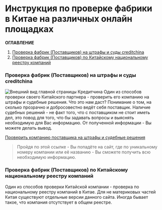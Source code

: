 # Инструкция по проверке фабрики в Китае на различных онлайн площадках
**ОГЛАВЛЕНИЕ**
1. [Проверка фабрик (Поставщиков) на штрафы и суды creditchina](#Проверка-фабрик-(Поставщиков)-на-штрафы-и-суды-creditchina)
2. [Проверка фабрик (Поставщиков) по Китайскому национальному реестру компаний](#Проверка-фабрик-(Поставщиков)-по-Китайскому-национальному-реестру-компаний)

### Проверка фабрик (Поставщиков) на штрафы и суды creditchina
![Внешний вид главной страницы Кредитчина](https://s.iimg.su/s/26/93xlmQ4agfGi0Pboh9tevgUhnnHZbnTtUel6DMrC.png)
Один из способов проверки своего Китайского партнера - проверить его компанию на штрафы и судебные решения. Что это нам даст? Понимание о том, на сколько прозрачно и добросовестно ведёт себя поставщик. Наличие судебных решений - не факт того, что с поставщиком не стоит иметь дел, это повод для того, что бы задавать вопросы и выяснять необходимую для Вас информацию. От полученной информации - Вы можете делать вывод.

[Проверить компанию поставщика на штрафы и судебные решения](https://www.creditchina.gov.cn/)
>Пройдя по этой ссылке - Вы попадёте на сайт, где по уникальному номеру компании или её названию - Вы сможете получить всю необходимую информацию.

### Проверка фабрик (Поставщиков) по Китайскому национальному реестру компаний
Один из способов проверки Китайской компании - проверка по национальному реестру компаний в Китае. Для не материковых частей Китая существуют отдельные версии данного сайта. Иногда бывает такое, что компания отсутствует в общем реестре.
<!--stackedit_data:
eyJoaXN0b3J5IjpbLTQ2ODYxOTM3LC0zOTEyMTY3NzQsLTI1Mj
A2ODYzNywtMTkzMDMzNTgyNCwxOTk1OTY2MzQ2LC0zNDgxMjMx
MzYsLTY1ODQ3MTQ2MCwtMjgxMjIyOTU0LC0xMzU1MTMyOTU5LC
01Mzg0MjE1MzUsLTg4NTkyNjM2MywxMzU3MzkwMjEzLC0xMTAy
NzY0MjgsLTU2NDgzMTc0NywtOTIzMDc5NzE2LC0xMzQ0NTIwMD
E3LDYwNjEyMDI2NiwtMTg3NzYxNjY2MSwxMjE4NjI1NTM3LC0z
Mzk1NDcwMzhdfQ==
-->